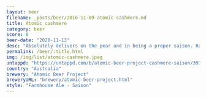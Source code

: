 ```yaml
---
layout: beer
filename: _posts/beer/2016-11-09-atomic-cashmere.md
title: Atomic cashmere
category: beer
score: 8
beer-date: "2020-11-13"
desc: "Absolutely delivers on the pear and in being a proper saison. Rare to see but easy to drink"
permalink: /beer/:title.html
img: /img/list/atomic-cashmere.jpeg
untappd: "https://untappd.com/b/atomic-beer-project-cashmere-saison/3977199"
country: "Australia"
brewery: "Atomic Beer Project"
breweryURL: "brewery/atomic-beer-project.html"
style: "Farmhouse Ale - Saison"
---
```

